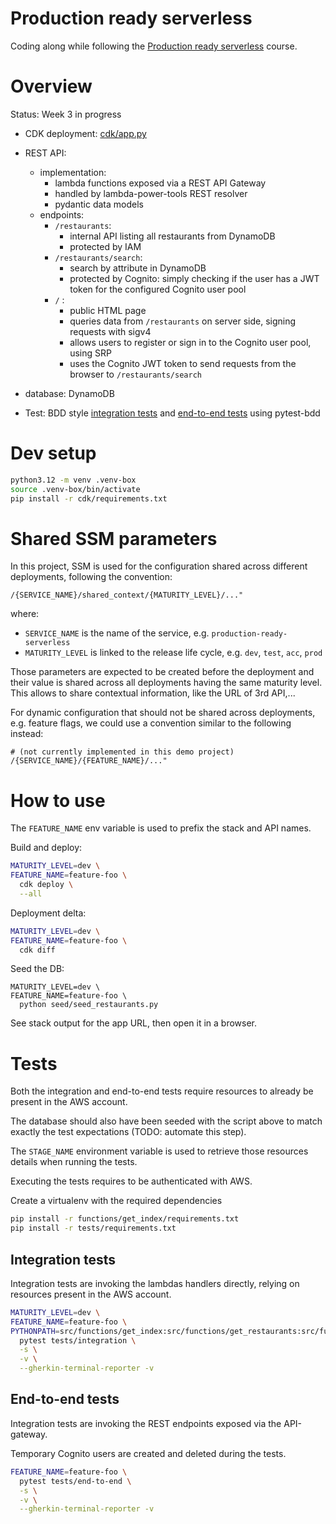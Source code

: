 # Production ready serverless

Coding along while following the 
[Production ready serverless](https://school.theburningmonk.com/courses/production-ready-serverless-aug-2024-cdk)
course.

# Overview

Status: Week 3 in progress

* CDK deployment: [cdk/app.py](cdk/app.py)

* REST API:
  * implementation:
    * lambda functions exposed via a REST API Gateway
    * handled by lambda-power-tools REST resolver
    * pydantic data models
  * endpoints:
    * `/restaurants`: 
      * internal API listing all restaurants from DynamoDB
      * protected by IAM
    * `/restaurants/search`: 
      * search by attribute in DynamoDB 
      * protected by Cognito: simply checking if the user has a JWT token for the configured Cognito user pool
    * `/` : 
      * public HTML page 
      * queries data from `/restaurants` on server side, signing requests with sigv4
      * allows users to register or sign in to the Cognito user pool, using SRP
      * uses the Cognito JWT token to send requests from the browser to `/restaurants/search`

* database: DynamoDB

* Test: BDD style [integration tests](tests/integration/features) and [end-to-end tests](tests/end-to-end/features) 
  using pytest-bdd

# Dev setup

```sh
python3.12 -m venv .venv-box
source .venv-box/bin/activate
pip install -r cdk/requirements.txt
```

# Shared SSM parameters

In this project, SSM is used for the configuration shared across different deployments, following the convention:

```
/{SERVICE_NAME}/shared_context/{MATURITY_LEVEL}/..."
```

where:

* `SERVICE_NAME` is the name of the service, e.g. `production-ready-serverless`
* `MATURITY_LEVEL` is linked to the release life cycle, e.g. `dev`, `test`, `acc`, `prod`

Those parameters are expected to be created before the deployment and their value is shared across all deployments 
having the same maturity level. This allows to share contextual information, like the URL of 3rd API,...

For dynamic configuration that should not be shared across deployments, e.g. feature flags,  we could use a 
convention similar to the following instead:

```
# (not currently implemented in this demo project)
/{SERVICE_NAME}/{FEATURE_NAME}/..."
```

# How to use

The `FEATURE_NAME` env variable is used to prefix the stack and API names.

Build and deploy:

```sh
MATURITY_LEVEL=dev \
FEATURE_NAME=feature-foo \
  cdk deploy \
  --all
```

Deployment delta:

```sh
MATURITY_LEVEL=dev \
FEATURE_NAME=feature-foo \
  cdk diff
```

Seed the DB:

```shell
MATURITY_LEVEL=dev \
FEATURE_NAME=feature-foo \
  python seed/seed_restaurants.py
```

See stack output for the app URL, then open it in a browser.

# Tests

Both the integration and end-to-end tests require resources to already be present in the AWS account.

The database should also have been seeded with the script above to match exactly the test expectations 
(TODO: automate this step).

The `STAGE_NAME` environment variable is used to retrieve those resources details when running the tests.

Executing the tests requires to be authenticated with AWS.

Create a virtualenv with the required dependencies

```sh
pip install -r functions/get_index/requirements.txt
pip install -r tests/requirements.txt
````

## Integration tests

Integration tests are invoking the lambdas handlers directly, relying on resources present in the AWS account. 
 
```sh
MATURITY_LEVEL=dev \
FEATURE_NAME=feature-foo \
PYTHONPATH=src/functions/get_index:src/functions/get_restaurants:src/functions/search_restaurants \
  pytest tests/integration \
  -s \
  -v \
  --gherkin-terminal-reporter -v
```

## End-to-end tests

Integration tests are invoking the REST endpoints exposed via the API-gateway.

Temporary Cognito users are created and deleted during the tests.

```sh
FEATURE_NAME=feature-foo \
  pytest tests/end-to-end \
  -s \
  -v \
  --gherkin-terminal-reporter -v
```

